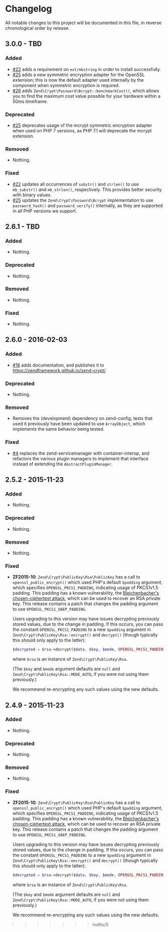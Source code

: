 # Changelog

All notable changes to this project will be documented in this file, in reverse chronological order by release.

## 3.0.0 - TBD

### Added

- [#22](https://github.com/zendframework/zend-crypt/pull/22) adds a requirement
  on `ext/mbstring` in order to install successfully.
- [#25](https://github.com/zendframework/zend-crypt/pull/25) adds a new
  symmetric encryption adapter for the OpenSSL extension; this is now the
  default adapter used internally by the component when symmetric encryption is
  required.
- [#26](https://github.com/zendframework/zend-crypt/pull/26) adds
  `Zend\Crypt\Password\Bcrypt::benchmarkCost()`, which allows you to find the
  maximum cost value possible for your hardware within a 50ms timeframe.

### Deprecated

- [#25](https://github.com/zendframework/zend-crypt/pull/25) deprecates usage of the
  mcrypt symmetric encryption adapter when used on PHP 7 versions, as PHP 7.1
  will deprecate the mcrypt extension.

### Removed

- Nothing.

### Fixed

- [#22](https://github.com/zendframework/zend-crypt/pull/22) updates all
  occurrences of `substr()` and `strlen()` to use `mb_substr()` and
  `mb_strlen()`, respectively. This provides better security with binary values.
- [#25](https://github.com/zendframework/zend-crypt/pull/25) updates the
  `Zend\Crypt\Password\Bcrypt` implementation to use `password_hash()` and
  `password_verify()` internally, as they are supported in all PHP versions we
  support.

## 2.6.1 - TBD

### Added

- Nothing.

### Deprecated

- Nothing.

### Removed

- Nothing.

### Fixed

- Nothing.

## 2.6.0 - 2016-02-03

### Added

- [#18](https://github.com/zendframework/zend-crypt/pull/18) adds documentation,
  and publishes it to https://zendframework.github.io/zend-crypt/

### Deprecated

- Nothing.

### Removed

- Removes the (development) dependency on zend-config; tests that used it
  previously have been updated to use `ArrayObject`, which implements the same
  behavior being tested.

### Fixed

- [#4](https://github.com/zendframework/zend-crypt/pull/4) replaces
  the zend-servicemanager with container-interop, and refactors the
  various plugin managers to implement that interface instead of extending the
  `AbstractPluginManager`.

## 2.5.2 - 2015-11-23

### Added

- Nothing.

### Deprecated

- Nothing.

### Removed

- Nothing.

### Fixed

- **ZF2015-10**: `Zend\Crypt\PublicKey\Rsa\PublicKey` has a call to `openssl_public_encrypt()`
  which used PHP's default `$padding` argument, which specifies
  `OPENSSL_PKCS1_PADDING`, indicating usage of PKCS1v1.5 padding. This padding
  has a known vulnerability, the
  [Bleichenbacher's chosen-ciphertext attack](http://crypto.stackexchange.com/questions/12688/can-you-explain-bleichenbachers-cca-attack-on-pkcs1-v1-5),
  which can be used to recover an RSA private key. This release contains a patch
  that changes the padding argument to use `OPENSSL_PKCS1_OAEP_PADDING`.

  Users upgrading to this version may have issues decrypting previously stored
  values, due to the change in padding. If this occurs, you can pass the
  constant `OPENSSL_PKCS1_PADDING` to a new `$padding` argument in
  `Zend\Crypt\PublicKey\Rsa::encrypt()` and `decrypt()` (though typically this
  should only apply to the latter):

  ```php
  $decrypted = $rsa->decrypt($data, $key, $mode, OPENSSL_PKCS1_PADDING);
  ```

  where `$rsa` is an instance of `Zend\Crypt\PublicKey\Rsa`.

  (The `$key` and `$mode` argument defaults are `null` and
  `Zend\Crypt\PublicKey\Rsa::MODE_AUTO`, if you were not using them previously.)

  We recommend re-encrypting any such values using the new defaults.

## 2.4.9 - 2015-11-23

### Added

- Nothing.

### Deprecated

- Nothing.

### Removed

- Nothing.

### Fixed

- **ZF2015-10**: `Zend\Crypt\PublicKey\Rsa\PublicKey` has a call to `openssl_public_encrypt()`
  which used PHP's default `$padding` argument, which specifies
  `OPENSSL_PKCS1_PADDING`, indicating usage of PKCS1v1.5 padding. This padding
  has a known vulnerability, the
  [Bleichenbacher's chosen-ciphertext attack](http://crypto.stackexchange.com/questions/12688/can-you-explain-bleichenbachers-cca-attack-on-pkcs1-v1-5),
  which can be used to recover an RSA private key. This release contains a patch
  that changes the padding argument to use `OPENSSL_PKCS1_OAEP_PADDING`.

  Users upgrading to this version may have issues decrypting previously stored
  values, due to the change in padding. If this occurs, you can pass the
  constant `OPENSSL_PKCS1_PADDING` to a new `$padding` argument in
  `Zend\Crypt\PublicKey\Rsa::encrypt()` and `decrypt()` (though typically this
  should only apply to the latter):

  ```php
  $decrypted = $rsa->decrypt($data, $key, $mode, OPENSSL_PKCS1_PADDING);
  ```

  where `$rsa` is an instance of `Zend\Crypt\PublicKey\Rsa`.

  (The `$key` and `$mode` argument defaults are `null` and
  `Zend\Crypt\PublicKey\Rsa::MODE_AUTO`, if you were not using them previously.)

  We recommend re-encrypting any such values using the new defaults.
>>>>>>> hotfix/5

